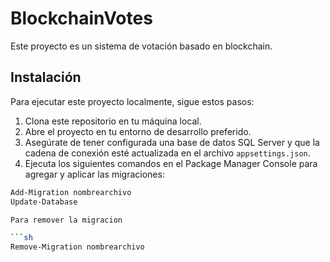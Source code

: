 # BlockchainVotes

Este proyecto es un sistema de votación basado en blockchain.

## Instalación

Para ejecutar este proyecto localmente, sigue estos pasos:

1. Clona este repositorio en tu máquina local.
2. Abre el proyecto en tu entorno de desarrollo preferido.
3. Asegúrate de tener configurada una base de datos SQL Server y que la cadena de conexión esté actualizada en el archivo `appsettings.json`.
4. Ejecuta los siguientes comandos en el Package Manager Console para agregar y aplicar las migraciones:

```sh
Add-Migration nombrearchivo
Update-Database

Para remover la migracion

```sh
Remove-Migration nombrearchivo
